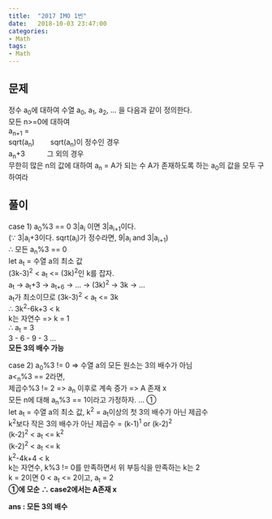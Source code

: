 ```yaml
---
title:  "2017 IMO 1번"
date:   2018-10-03 23:47:00
categories:
- Math
tags:
- Math
---
```


문제
------
정수 a<sub>0</sub>에 대하여 수열 a<sub>0</sub>, a<sub>1</sub>, a<sub>2</sub>, ... 을 다음과 같이 정의한다.<br>
모든 n>=0에 대하여<br>
a<sub>n+1</sub> =<br>
sqrt(a<sub>n</sub>)&nbsp;&nbsp;&nbsp;&nbsp;&nbsp;&nbsp;&nbsp;&nbsp;sqrt(a<sub>n</sub>)이 정수인 경우<br>
a<sub>n</sub>+3&nbsp;&nbsp;&nbsp;&nbsp;&nbsp;&nbsp;&nbsp;&nbsp;&nbsp;&nbsp;&nbsp;그 외의 경우<br>
무한히 많은 n의 값에 대하여 a<sub>n</sub> = A가 되는 수 A가 존재하도록 하는 a<sub>0</sub>의 값을 모두 구하여라

풀이
------
case 1) a<sub>0</sub>%3 == 0
3|a<sub>i</sub> 이면 3|a<sub>i+1</sub>이다.<br>
(∵ 3|a<sub>i</sub>+3이다. sqrt(a<sub>i</sub>)가 정수라면, 9|a<sub>i</sub> and 3|a<sub>i+1</sub>)<br>
∴ 모든 a<sub>n</sub>%3 == 0<br>
let a<sub>t</sub> = 수열 a의 최소 값<br>
(3k-3)<sup>2</sup> < a<sub>t</sub> <= (3k)<sup>2</sup>인 k를 잡자.<br>
a<sub>t</sub> -&gt; a<sub>t</sub>+3 -&gt; a<sub>t+6</sub> -&gt; ... -&gt; (3k)<sup>2</sup> -&gt; 3k -&gt; ...<br>
a<sub>t</sub>가 최소이므로 (3k-3)<sup>2</sup> < a<sub>t</sub> <= 3k<br>
∴ 3k<sup>2</sup>-6k+3 < k<br>
k는 자연수 => k = 1<br>
∴ a<sub>t</sub> = 3<br>
3 - 6 - 9 - 3 ...<br>
<b>모든 3의 배수 가능</b>

case 2) a<sub>0</sub>%3 != 0
=> 수열 a의 모든 원소는 3의 배수가 아님<br>
a<<sub>n</sub>%3 == 2라면,<br>
제곱수%3 != 2 => a<sub>n</sub> 이후로 계속 증가 => A 존재 x<br>
모든 n에 대해 a<sub>n</sub>%3 == 1이라고 가정하자. ... ①<br>
let a<sub>t</sub> = 수열 a의 최소 값, k<sup>2</sup> = a<sub>t</sub>이상의 첫 3의 배수가 아닌 제곱수<br>
k<sup>2</sup>보다 작은 3의 배수가 아닌 제곱수 = (k-1)<sup>1</sup> or (k-2)<sup>2</sup><br>
(k-2)<sup>2</sup> < a<sub>t</sub> <= k<sup>2</sup><br>
(k-2)<sup>2</sup> < a<sub>t</sub> <= k<br>
k<sup>2</sup>-4k+4 < k<br>
k는 자연수, k%3 != 0를 만족하면서 위 부등식을 만족하는 k는 2<br>
k = 2이면 0 < a<sub>t</sub> <= 2이고, a<sub>t</sub> = 2<br>
<b>①에 모순 ∴ case2에서는 A존재 x</b>

<b>ans : 모든 3의 배수</b>
